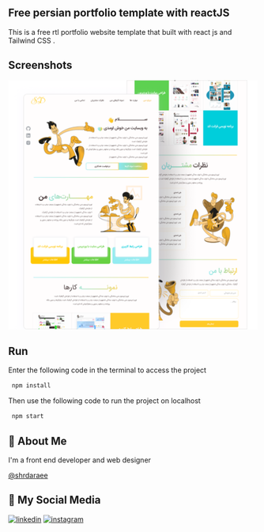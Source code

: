 
## Free persian portfolio template with reactJS 


This is a free rtl portfolio website template that built with react js and Tailwind CSS .


## Screenshots

![App Screenshot](Screenshot.png)


## Run

Enter the following code in the terminal to access the project

```bash
 npm install
```

Then use the following code to run the project on localhost

```bash
 npm start
```

## 🚀 About Me
I'm a front end developer and web designer 



[@shrdaraee](https://www.github.com/shrdaraee)


## 🔗 My Social Media
[![linkedin](https://img.shields.io/badge/linkedin-0A66C2?style=for-the-badge&logo=linkedin&logoColor=white)](https://www.linkedin.com/in/sahar-daraee-bb2a62219/)
[![instagram](https://img.shields.io/badge/instagram-0A66C2?style=for-the-badge&logo=instagram&logoColor=white)](instagram.com/sahardaraee_ )
